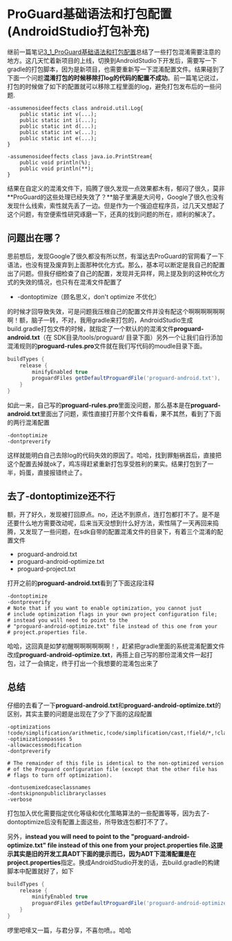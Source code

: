 # ProGuard基础语法和打包配置(AndroidStudio打包补充)

继前一篇笔记[3_1_ProGuard基础语法和打包配置](3_1_ProGuard基础语法和打包配置.md)总结了一些打包混淆需要注意的地方。这几天忙着新项目的上线，切换到AndroidStudio下开发后，需要写一下gradle的打包脚本，因为是新项目，也需要重新写一下混淆配置文件。结果碰到了下面一个问题**混淆打包的时候移除打log的代码的配置不成功**。前一篇笔记说过，打包的时候做了如下的配置就可以移除工程里面的log，避免打包发布后的一些问题.

```proguard
-assumenosideeffects class android.util.Log{
    public static int v(...);
    public static int i(...);
    public static int d(...);
    public static int w(...);
    public static int e(...);
}

-assumenosideeffects class java.io.PrintStream{
    public void println(%);
    public void println(**);
}
```

结果在自定义的混淆文件下，捣腾了很久发现一点效果都木有，郁闷了很久，莫非**ProGuard的这些处理已经失效了？**脑子里满是大问号，Google了很久也没有发现什么线索，索性就先丢了一边。但是作为一个强迫症程序员，过几天又想起了这个问题，有空便索性研究琢磨一下，还真的找到问题的所在，顺利的解决了。

## 问题出在哪？

思前想后，发现Google了很久都没有所以然，有溜达去ProGuard的官网看了一下语法，也没有提及废弃到上面那种优化方式。那么，基本可以断定是我自己的配置出了问题。但我仔细检查了自己的配置，发现并无异样，网上提及到的这种优化方式的失效的情况，也只有在混淆文件配置了

* -dontoptimize（顾名思义，don't optimize 不优化）

的时候才回导致失效，可是问题我压根自己的配置文件并没有配这个啊啊啊啊啊啊啊！额，脑子一转，不对，我用gradle来打包的，AndroidStudio生成build.gradle打包文件的时候，就指定了一个默认的的混淆文件**proguard-android.txt**（在 SDK目录/tools/proguard/ 目录下面）另外一个让我们自行添加混淆规则的**proguard-rules.pro**文件就在我们写代码的moudle目录下面。

```groovy
buildTypes {
	release {
		minifyEnabled true
		proguardFiles getDefaultProguardFile('proguard-android.txt'), 'proguard-rules.pro'
	}
}
```

如此一来，自己写的**proguard-rules.pro**里面没问题，那么基本是在**proguard-android.txt**里面出了问题，索性直接打开那个文件看看，果不其然，看到了下面的两行混淆配置

```proguard
-dontoptimize
-dontpreverify
```

这样就能明白自己去除log的代码失效的原因了。哈哈，找到罪魁祸首后，直接把这个配置去掉就ok了，鸡冻得赶紧重新打包享受胜利的果实。结果打包到了一半，妈蛋，直接报错终止了。

## 去了-dontoptimize还不行

额，开了好久，发现被打回原点。no，还达不到原点，连打包都打不了。是不是还要什么地方需要改动呢，后来当天没想到什么好方法，索性隔了一天再回来捣腾，又发现了一些问题，在sdk自带的配置混淆文件的目录下，有着三个混淆的配置文件

* proguard-android.txt
* proguard-android-optimize.txt
* proguard-project.txt

打开之前的**proguard-android.txt**看到了下面这段注释

```
-dontoptimize
-dontpreverify
# Note that if you want to enable optimization, you cannot just
# include optimization flags in your own project configuration file;
# instead you will need to point to the
# "proguard-android-optimize.txt" file instead of this one from your
# project.properties file.
```

哈哈，这回真是如梦初醒啊啊啊啊啊啊！，赶紧把gradle里面的系统混淆配置文件改成**proguard-android-optimize.txt**，再搭上自己写的那份混淆文件一起打包，过了一会搞定，终于打出一个我想要的混淆包出来了

## 总结

仔细的去看了一下**proguard-android.txt**和**proguard-android-optimize.txt**的区别，其实主要的问题是出现在了少了下面的这段配置

```
-optimizations !code/simplification/arithmetic,!code/simplification/cast,!field/*,!class/merging/*
-optimizationpasses 5
-allowaccessmodification
-dontpreverify

# The remainder of this file is identical to the non-optimized version
# of the Proguard configuration file (except that the other file has
# flags to turn off optimization).

-dontusemixedcaseclassnames
-dontskipnonpubliclibraryclasses
-verbose
```

打包加入优化需要指定优化等级和优化策略算法的一些配置等等，因为去了-dontoptimize后没有配置上面这些，所导致连包都打不了了。

另外，**instead you will need to point to the "proguard-android-optimize.txt" file instead of this one from your project.properties file.**这提示其实是旧的开发工具ADT下面的提示而已，因为ADT下混淆配置是在**project.properties**指定。换成AndroidStudio开发的话，去build.gradle的构建脚本中配置就好了，如下

```groovy
buildTypes {
	release {
		minifyEnabled true
		proguardFiles getDefaultProguardFile('proguard-android-optimize.txt'), 'proguard-rules.pro'
	}
}
```

啰里吧嗦又一篇，与君分享，不喜勿喷。。哈哈